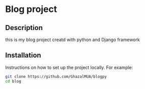 # Blog project

## Description
this is my blog project creatd with python and Django framework



## Installation
Instructions on how to set up the project locally. For example:
```bash
git clone https://github.com/GhazalMUA/blogpy
cd blog

